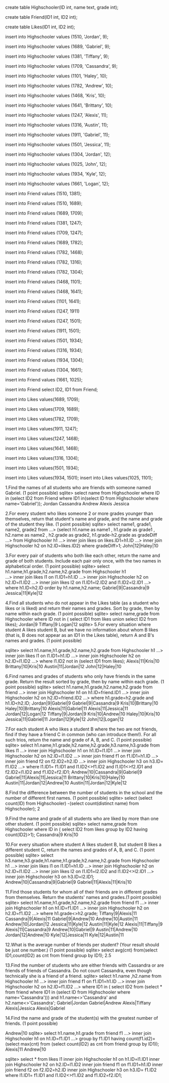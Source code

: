 
create table Highschooler(ID int, name text, grade int);

create table Friend(ID1 int, ID2 int);

create table Likes(ID1 int, ID2 int);



insert into Highschooler values (1510, 'Jordan', 9);

insert into Highschooler values (1689, 'Gabriel', 9);

insert into Highschooler values (1381, 'Tiffany', 9);

insert into Highschooler values (1709, 'Cassandra', 9);

insert into Highschooler values (1101, 'Haley', 10);

insert into Highschooler values (1782, 'Andrew', 10);

insert into Highschooler values (1468, 'Kris', 10);

insert into Highschooler values (1641, 'Brittany', 10);

insert into Highschooler values (1247, 'Alexis', 11);

insert into Highschooler values (1316, 'Austin', 11);

insert into Highschooler values (1911, 'Gabriel', 11);

insert into Highschooler values (1501, 'Jessica', 11);

insert into Highschooler values (1304, 'Jordan', 12);

insert into Highschooler values (1025, 'John', 12);

insert into Highschooler values (1934, 'Kyle', 12);

insert into Highschooler values (1661, 'Logan', 12);


insert into Friend values (1510, 1381);

insert into Friend values (1510, 1689);

insert into Friend values (1689, 1709);

insert into Friend values (1381, 1247);

insert into Friend values (1709, 1247);

insert into Friend values (1689, 1782);

insert into Friend values (1782, 1468);

insert into Friend values (1782, 1316);

insert into Friend values (1782, 1304);

insert into Friend values (1468, 1101);

insert into Friend values (1468, 1641);

insert into Friend values (1101, 1641);

insert into Friend values (1247, 1911)

insert into Friend values (1247, 1501);

insert into Friend values (1911, 1501);

insert into Friend values (1501, 1934);

insert into Friend values (1316, 1934);

insert into Friend values (1934, 1304);

insert into Friend values (1304, 1661);

insert into Friend values (1661, 1025);

insert into Friend select ID2, ID1 from Friend;

insert into Likes values(1689, 1709);

insert into Likes values(1709, 1689);

insert into Likes values(1782, 1709);

insert into Likes values(1911, 1247);

insert into Likes values(1247, 1468);

insert into Likes values(1641, 1468);

insert into Likes values(1316, 1304);

insert into Likes values(1501, 1934);

insert into Likes values(1934, 1501);
insert into Likes values(1025, 1101);



1.Find the names of all students who are friends with someone named Gabriel. (1 point possible)
sqlite> select name from Highschooler where ID in (select ID2 from  Friend where ID1 in(select ID from Highschooler where name='Gabriel'));
Jordan
Cassandra
Andrew
Alexis
Jessica

2.For every student who likes someone 2 or more grades younger than themselves, return that student's name and grade, and the name and grade of the student they like. (1 point possible)
sqlite> select  name1, grade1, name2, grade2 from
   ...> (select h1.name as name1 , h1.grade as grade1 , h2.name as name2 , h2.grade as grade2, h1.grade-h2.grade as gradeDiff
   ...>  from Highschooler h1
   ...>  inner join likes on likes.ID1=h1.ID
   ...> inner join Highschooler h2 on h2.ID=likes.ID2) where gradeDiff>1;
John|12|Haley|10

3.For every pair of students who both like each other, return the name and grade of both students. Include each pair only once, with the two names in alphabetical order. (1 point possible)
sqlite> select h1.name,h1.grade,h2.name,h2.grade from Highschooler h1           
   ...> inner join likes l1 on l1.ID1=h1.ID
   ...> inner join Highschooler h2 on h2.ID=l1.ID2
   ...> inner join likes l2 on l1.ID1=l2.ID2 and l1.ID2=l2.ID1
   ...> where h1.ID<h2.ID order by h1.name,h2.name;
Gabriel|9|Cassandra|9
Jessica|11|Kyle|12


4.Find all students who do not appear in the Likes table (as a student who likes or is liked) and return their names and grades. Sort by grade, then by name within each grade. (1 point possible)
sqlite> select name,grade from Highschooler where ID not in ( select ID1 from likes union select ID2 from likes);
Jordan|9
Tiffany|9
Logan|12
sqlite>
5.For every situation where student A likes student B, but we have no information about whom B likes (that is, B does not appear as an ID1 in the Likes table), return A and B's names and grades. (1 point possible)

sqlite> select h1.name,h1.grade,h2.name,h2.grade from Highschooler h1
   ...> inner join likes l1 on l1.ID1=h1.ID
   ...> inner join Highschooler h2 on h2.ID=l1.ID2
   ...> where l1.ID2 not in (select ID1 from likes);
Alexis|11|Kris|10
Brittany|10|Kris|10
Austin|11|Jordan|12
John|12|Haley|10

6.Find names and grades of students who only have friends in the same grade. Return the result sorted by grade, then by name within each grade. (1 point possible)
sqlite> select h1.name,h1.grade,h2.name,h2.grade from friend
   ...> inner join Highschooler h1 on h1.ID=friend.ID1
   ...> inner join Highschooler h2 on h2.ID=friend.ID2
   ...> where h1.grade=h2.grade and h1.ID<h2.ID;
Jordan|9|Gabriel|9
Gabriel|9|Cassandra|9
Kris|10|Brittany|10
Haley|10|Brittany|10
Alexis|11|Gabriel|11
Alexis|11|Jessica|11
Jordan|12|Logan|12
Tiffany|9|Jordan|9
Kris|10|Andrew|10
Haley|10|Kris|10
Jessica|11|Gabriel|11
Jordan|12|Kyle|12
John|12|Logan|12

7.For each student A who likes a student B where the two are not friends, find if they have a friend C in common (who can introduce them!). For all such trios, return the name and grade of A, B, and C. (1 point possible)
sqlite> select h1.name,h1.grade,h2.name,h2.grade,h3.name,h3.grade from likes l1
   ...>  inner join Highschooler h1 on h1.ID=l1.ID1
   ...>  inner join Highschooler h2 on h2.ID=l1.ID2
   ...> inner join friend f1 on f1.ID1=h1.ID
   ...> inner join friend f2 on f2.ID2=h2.ID
   ...> inner join Highschooler h3 on h3.ID= f1.ID2
   ...>  where l1.ID1= f1.ID1 and l1.ID2<>f1.ID2  and l1.ID1<>f2.ID1 and f2.ID2=l1.ID2 and f1.ID2=f2.ID1;
Andrew|10|Cassandra|9|Gabriel|9
Gabriel|11|Alexis|11|Jessica|11
Brittany|10|Kris|10|Haley|10
Austin|11|Jordan|12|Andrew|10
Austin|11|Jordan|12|Kyle|12

8.Find the difference between the number of students in the school and the number of different first names. (1 point possible)
sqlite> select (select count(ID) from  Highschooler) -(select count(distinct name) from Highschooler);
2

9.Find the name and grade of all students who are liked by more than one other student. (1 point possible)
sqlite> select name,grade from Highschooler where ID in ( select ID2 from likes group by ID2 having count(ID2)>1);
Cassandra|9
Kris|10

10.For every situation where student A likes student B, but student B likes a different student C, return the names and grades of A, B, and C. (1 point possible)
sqlite> select h3.name,h3.grade,h1.name,h1.grade,h2.name,h2.grade from Highschooler h1
   ...>  inner join likes l1 on l1.ID1=h1.ID
   ...> inner join Highschooler h2 on h2.ID=l1.ID2
   ...> inner join likes l2 on l1.ID1=l2.ID2 and l1.ID2<>l2.ID1
   ...> inner join Highschooler h3 on h3.ID=l2.ID1;
Andrew|10|Cassandra|9|Gabriel|9
Gabriel|11|Alexis|11|Kris|10

11.Find those students for whom all of their friends are in different grades from themselves. Return the students' names and grades.(1 point possible)
sqlite> select h1.name,h1.grade,h2.name,h2.grade from friend f1
   ...> inner join Highschooler h1 on h1.ID=f1.ID1
   ...> inner join Highschooler h2 on h2.ID=f1.ID2
   ...> where h1.grade<>h2.grade;
Tiffany|9|Alexis|11
Cassandra|9|Alexis|11
Gabriel|9|Andrew|10
Andrew|10|Austin|11
Andrew|10|Jordan|12
Jessica|11|Kyle|12
Austin|11|Kyle|12
Alexis|11|Tiffany|9
Alexis|11|Cassandra|9
Andrew|10|Gabriel|9
Austin|11|Andrew|10
Jordan|12|Andrew|10
Kyle|12|Jessica|11
Kyle|12|Austin|11

12.What is the average number of friends per student? (Your result should be just one number.) (1 point possible)
sqlite> select avg(cnt) from(select ID1,count(ID2) as cnt from friend group by ID1);
2.5

13.Find the number of students who are either friends with Cassandra or are friends of friends of Cassandra. Do not count Cassandra, even though technically she is a friend of a friend.
sqlite> select h1.name ,h2.name from Highschooler h1
   ...>    inner join friend f1 on f1.ID1=h1.ID
   ...>    inner join Highschooler h2 on h2.ID=f1.ID2
   ...>      where ID1 in ( select ID2 from (select * from friend where ID1 in (select ID from Highschooler where name='Cassandra'))) and h1.name<>'Cassandra' and h2.name<>'Cassandra';
Gabriel|Jordan
Gabriel|Andrew
Alexis|Tiffany
Alexis|Jessica
Alexis|Gabriel


14.Find the name and grade of the student(s) with the greatest number of friends. (1 point possible)


Andrew|10
sqlite> select h1.name,h1.grade from friend f1
   ...> inner join Highschooler h1 on h1.ID=f1.ID1
   ...> group by f1.ID1 having count(f1.id2)=(select max(cnt) from (select count(ID2) as cnt from friend group by ID1));
Alexis|11
Andrew|10






sqlite> select * from likes l1
     inner join Highschooler h1 on h1.ID=l1.ID1
    inner join Highschooler h2 on h2.ID=l1.ID2
    inner join friend f1 on f1.ID1=h1.ID
    inner join friend f2 on f2.ID2=h2.ID
     inner join Highschooler h3 on h3.ID= f1.ID2
    where l1.ID1= f1.ID1 and l1.ID2<>f1.ID2  and f1.ID2=f2.ID1;
   
